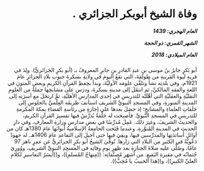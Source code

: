 <h1 dir="rtl">وفاة الشيخ أبوبكر الجزائري .</h1>

<h5 dir="rtl">العام الهجري:  1439

الشهر القمري: ذو الحجة

العام الميلادي: 2018</h5>

<p dir="rtl">أبو بَكرٍ جابرُ بنُ موسى بنِ عبدِ القادرِ بنِ جابرٍ المعروفُ بـ (أبو بكرٍ الجَزائريُّ). ولِدَ في قريةِ ليوة القريبةِ من طولقةَ، التي تقعُ اليومَ في ولايةِ بسكرةَ جنوب بلادِ الجزائرِ عامَ 1921م، وفي بلدتِه نشأَ وتلقَّى علومَه الأوليَّةَ، وبدأ بحِفظِ القرآنِ الكريمِ وبعضِ المتونِ في اللغةِ والفقهِ المالكيِّ، ثم انتقَلَ إلى مدينةِ بسكرةَ، ودرَس على مشايخِها جملةً من العلومِ النقليَّةِ والعقليَّةِ التي أهَّلَتْه للتدريسِ في إحدى المدارسِ الأهليَّةِ، ثمَّ ارتحَلَ مع أسرَتِه إلى المدينةِ المنورةِ، وفي المسجدِ النبويِّ الشريفِ استأنفَ طريقَه العِلْميَّ بالجلوسِ إلى حَلَقاتِ العلماءِ والمشايخِ؛ إذ حصَلَ بعدها على إجازةٍ من رئاسةِ القضاءِ بمكةَ المكرمةِ للتدريسِ في المسجدِ النَّبويِّ. فأصبحت له حَلْقةٌ يُدرِّسُ فيها تفسيرَ القرآنِ الكريم، والحديثَ الشريفَ، وغيرَ ذلك. عَمِلَ مُدرِّسًا في بعضِ مدارسِ وزارةِ المعارفِ، وفي دارِ الحديثِ في المدينةِ المُنوَّرةِ، وعندما فَتَحت الجامعةُ الإسلاميةُ أبوابَها عامَ 1380هـ كان من أوائلِ أساتذتِها والمدرِّسين فيها، وبقِيَ فيها حتى أحيلَ إلى التقاعدِ عامَ 1406هـ. له جهودٌ دَعْويَّةٌ في الكثيرِ من البلادِ التي زارها. تُوفِّيَ الشيخُ أبو بكرٍ الجزائريُّ عن عمرٍ ناهز 97 عامًا، وصُلِّي عليه صلاةَ الجنازةِ بعد ظهرِ يومِ وفاتِه في المسجِدِ النبويِّ الشريفِ، ووُورِيَ جُثمانُه في مقبرةِ البَقيعِ. 
من أشهَرِ مُصنَّفاتِه: ((مِنهاجُ المُسلمِ))، و((أيسَرُ التفاسيرِ لكلامِ العليِّ الكبيرِ))، و((هذا الحبيبُ يا مُحِبُّ)).</p></br>

